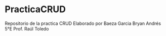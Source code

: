 # PracticaCRUD
Repositorio de la practica CRUD
Elaborado por Baeza Garcia Bryan Andrés 5°E
Prof. Raúl Toledo
